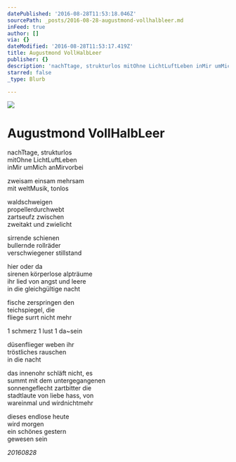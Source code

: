 ```yaml
---
datePublished: '2016-08-28T11:53:18.046Z'
sourcePath: _posts/2016-08-28-augustmond-vollhalbleer.md
inFeed: true
author: []
via: {}
dateModified: '2016-08-28T11:53:17.419Z'
title: Augustmond VollHalbLeer
publisher: {}
description: 'nachTtage, strukturlos mitOhne LichtLuftLeben inMir umMich anMirvorbei'
starred: false
_type: Blurb

---
```

![](https://the-grid-user-content.s3-us-west-2.amazonaws.com/21372722-38cd-4114-bab6-38887beb37a7.jpg)

# Augustmond VollHalbLeer

nachTtage, strukturlos  
mitOhne LichtLuftLeben  
inMir umMich anMirvorbei

zweisam einsam mehrsam  
mit weltMusik, tonlos

waldschweigen  
propellerdurchwebt  
zartseufz zwischen  
zweitakt und zwielicht

sirrende schienen  
bullernde rollräder  
verschwiegener stillstand

hier oder da   
sirenen körperlose alpträume  
ihr lied von angst und leere  
in die gleichgültige nacht

fische zerspringen den  
teichspiegel, die  
fliege surrt nicht mehr

1 schmerz 1 lust 1 da~sein

düsenflieger weben ihr  
tröstliches rauschen  
in die nacht

das innenohr schläft nicht, es  
summt mit dem untergegangenen   
sonnengeflecht zartbitter die  
stadtlaute von liebe hass, von  
wareinmal und wirdnichtmehr

dieses endlose heute  
wird morgen  
ein schönes gestern  
gewesen sein

_20160828_